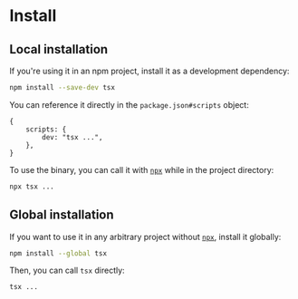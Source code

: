 # Install

## Local installation

If you're using it in an npm project, install it as a development dependency:

```sh
npm install --save-dev tsx
```

You can reference it directly in the `package.json#scripts` object:

```json5
{
	scripts: {
		dev: "tsx ...",
	},
}
```

To use the binary, you can call it with [`npx`](https://docs.npmjs.com/cli/v8/commands/npx) while in the project directory:

```sh
npx tsx ...
```

## Global installation

If you want to use it in any arbitrary project without [`npx`](https://docs.npmjs.com/cli/v8/commands/npx), install it globally:

```sh
npm install --global tsx
```

Then, you can call `tsx` directly:

```sh
tsx ...
```
